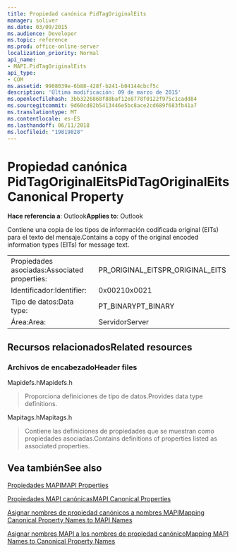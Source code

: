 ```yaml
---
title: Propiedad canónica PidTagOriginalEits
manager: soliver
ms.date: 03/09/2015
ms.audience: Developer
ms.topic: reference
ms.prod: office-online-server
localization_priority: Normal
api_name:
- MAPI.PidTagOriginalEits
api_type:
- COM
ms.assetid: 9908039e-6b88-428f-b241-b04144cbcf5c
description: 'Última modificación: 09 de marzo de 2015'
ms.openlocfilehash: 3bb3226868f88baf12e8778f0122f975c1cadd84
ms.sourcegitcommit: 9d60cd82b5413446e5bc8ace2cd689f683fb41a7
ms.translationtype: MT
ms.contentlocale: es-ES
ms.lasthandoff: 06/11/2018
ms.locfileid: "19819828"
---
```

# <a name="pidtagoriginaleits-canonical-property"></a><span data-ttu-id="00a9a-103">Propiedad canónica PidTagOriginalEits</span><span class="sxs-lookup"><span data-stu-id="00a9a-103">PidTagOriginalEits Canonical Property</span></span>

  
  
<span data-ttu-id="00a9a-104">**Hace referencia a**: Outlook</span><span class="sxs-lookup"><span data-stu-id="00a9a-104">**Applies to**: Outlook</span></span> 
  
<span data-ttu-id="00a9a-105">Contiene una copia de los tipos de información codificada original (EITs) para el texto del mensaje.</span><span class="sxs-lookup"><span data-stu-id="00a9a-105">Contains a copy of the original encoded information types (EITs) for message text.</span></span>
  
|||
|:-----|:-----|
|<span data-ttu-id="00a9a-106">Propiedades asociadas:</span><span class="sxs-lookup"><span data-stu-id="00a9a-106">Associated properties:</span></span>  <br/> |<span data-ttu-id="00a9a-107">PR_ORIGINAL_EITS</span><span class="sxs-lookup"><span data-stu-id="00a9a-107">PR_ORIGINAL_EITS</span></span>  <br/> |
|<span data-ttu-id="00a9a-108">Identificador:</span><span class="sxs-lookup"><span data-stu-id="00a9a-108">Identifier:</span></span>  <br/> |<span data-ttu-id="00a9a-109">0x0021</span><span class="sxs-lookup"><span data-stu-id="00a9a-109">0x0021</span></span>  <br/> |
|<span data-ttu-id="00a9a-110">Tipo de datos:</span><span class="sxs-lookup"><span data-stu-id="00a9a-110">Data type:</span></span>  <br/> |<span data-ttu-id="00a9a-111">PT_BINARY</span><span class="sxs-lookup"><span data-stu-id="00a9a-111">PT_BINARY</span></span>  <br/> |
|<span data-ttu-id="00a9a-112">Área:</span><span class="sxs-lookup"><span data-stu-id="00a9a-112">Area:</span></span>  <br/> |<span data-ttu-id="00a9a-113">Servidor</span><span class="sxs-lookup"><span data-stu-id="00a9a-113">Server</span></span>  <br/> |
   
## <a name="related-resources"></a><span data-ttu-id="00a9a-114">Recursos relacionados</span><span class="sxs-lookup"><span data-stu-id="00a9a-114">Related resources</span></span>

### <a name="header-files"></a><span data-ttu-id="00a9a-115">Archivos de encabezado</span><span class="sxs-lookup"><span data-stu-id="00a9a-115">Header files</span></span>

<span data-ttu-id="00a9a-116">Mapidefs.h</span><span class="sxs-lookup"><span data-stu-id="00a9a-116">Mapidefs.h</span></span>
  
> <span data-ttu-id="00a9a-117">Proporciona definiciones de tipo de datos.</span><span class="sxs-lookup"><span data-stu-id="00a9a-117">Provides data type definitions.</span></span>
    
<span data-ttu-id="00a9a-118">Mapitags.h</span><span class="sxs-lookup"><span data-stu-id="00a9a-118">Mapitags.h</span></span>
  
> <span data-ttu-id="00a9a-119">Contiene las definiciones de propiedades que se muestran como propiedades asociadas.</span><span class="sxs-lookup"><span data-stu-id="00a9a-119">Contains definitions of properties listed as associated properties.</span></span>
    
## <a name="see-also"></a><span data-ttu-id="00a9a-120">Vea también</span><span class="sxs-lookup"><span data-stu-id="00a9a-120">See also</span></span>



[<span data-ttu-id="00a9a-121">Propiedades MAPI</span><span class="sxs-lookup"><span data-stu-id="00a9a-121">MAPI Properties</span></span>](mapi-properties.md)
  
[<span data-ttu-id="00a9a-122">Propiedades MAPI canónicas</span><span class="sxs-lookup"><span data-stu-id="00a9a-122">MAPI Canonical Properties</span></span>](mapi-canonical-properties.md)
  
[<span data-ttu-id="00a9a-123">Asignar nombres de propiedad canónicos a nombres MAPI</span><span class="sxs-lookup"><span data-stu-id="00a9a-123">Mapping Canonical Property Names to MAPI Names</span></span>](mapping-canonical-property-names-to-mapi-names.md)
  
[<span data-ttu-id="00a9a-124">Asignar nombres MAPI a los nombres de propiedad canónico</span><span class="sxs-lookup"><span data-stu-id="00a9a-124">Mapping MAPI Names to Canonical Property Names</span></span>](mapping-mapi-names-to-canonical-property-names.md)

